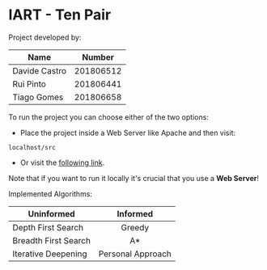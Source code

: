 # IART - Ten Pair

Project developed by:

| Name          | Number        |
| ------------- |:-------------:|
| Davide Castro | 201806512     |
| Rui Pinto     | 201806441     |
| Tiago Gomes   | 201806658     |

To run the project you can choose either of the two options:

- Place the project inside a Web Server like Apache and then visit: <br>
```
localhost/src
```

- Or visit the [following link](https://2dukes.github.io/PROJ_IART_2021/proj1/src).

Note that if you want to run it locally it's crucial that you use a **Web Server**!

Implemented Algorithms:

| Uninformed            | Informed           |
| --------------------  |:------------------:|
| Depth First Search    | Greedy             |
| Breadth First Search  | A*                 |
| Iterative Deepening   | Personal Approach  |

